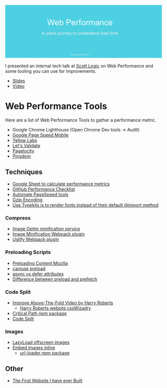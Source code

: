 [![Web Performance - Harry Mumford-Turner](slides.png)](https://www.youtube.com/watch?v=-q7tqlng4wk)

I presented an internal tech talk at [Scott Logic](https://www.scottlogic.com/) on Web Performance and some tooling you can use for improvements.

- [Slides](slides.pdf)
- [Video](https://www.youtube.com/watch?v=-q7tqlng4wk)

# Web Performance Tools

Here are a list of Web Performance Tools to gather a performance metric.

- Google Chrome Lighthouse (Open Chrome Dev tools -> Audit)
- [Google Page Speed Mobile](https://developers.google.com/speed/pagespeed/insights/?url=https%3A%2F%2Fwww.scottlogic.com%2F&tab=desktop)
- [Yellow Labs](https://yellowlab.tools/result/f02whn3969)
- [Let's Validate](https://pro.letsvalidate.com/scottlogic.com)
- [Pagelocity](http://pagelocity.com/analyzer?url=https%3A%2F%2Fwww.scottlogic.com%2F)
- [Pingdom](https://tools.pingdom.com/#!/bx6mmT/https://www.scottlogic.com)


## Techniques
- [Google Sheet to calculate performance metrics](https://docs.google.com/spreadsheets/d/1dXH-bXX3gxqqpD1f7rp6ImSOhobsT1gn_GQ2fGZp8UU/edit?ts=59fb61d2#gid=0)
- [GitHub Performance Checklist](https://github.com/antarestupin/performance-checklist)
- [Automate PageSpeed tools](https://developers.google.com/speed/docs/insights/v4/reference/pagespeedapi/runpagespeed)
- [Gzip Encoding](https://developers.google.com/web/fundamentals/performance/optimizing-content-efficiency/optimize-encoding-and-transfer#text-compression-with-gzip)
- [Use Typekits js to render fonts instead of their default @import method](https://typekit.com/kit_setup/kits/gqz5cam?family=lydn&popup=true#async-snippet)

### Compress

- [Image Optim minification service](https://imageoptim.com)
- [Image Minification Webpack plugin](https://www.npmjs.com/package/imagemin-webpack-plugin)
- [Uglify Webpack plugin](https://github.com/webpack-contrib/uglifyjs-webpack-plugin)


### Preloading Scripts

- [Preloading Content Mozilla](https://developer.mozilla.org/en-US/docs/Web/HTML/Preloading_content)
- [caniuse preload](https://caniuse.com/#search=preload)
- [async vs defer attributes](http://www.growingwiththeweb.com/2014/02/async-vs-defer-attributes.html)
- [Difference between preload and prefetch](https://medium.com/reloading/preload-prefetch-and-priorities-in-chrome-776165961bbf)

### Code Split

- [Improve Above-The-Fold Video by Harry Roberts](https://www.youtube.com/watch?v=sKlA7U5ZKVs)
  - [Harry Roberts website cssWizadry](https://csswizardry.com)
- [Critical Path npm package](https://www.npmjs.com/package/critical)
- [Code Split](https://webpack.js.org/guides/code-splitting/)

### Images

- [LazyLoad offscreen images](https://developers.google.com/web/tools/lighthouse/audits/offscreen-images)
- [Embed images inline](https://iamakulov.com/notes/optimize-images-webpack/#1-inline-small-png-jpg-and-gif-images)
  - [url-loader npm package](https://www.npmjs.com/package/url-loader)  

## Other

- [The First Website I have ever Built](https://www.harrymt.com/blog/2017/11/15/my-first-website.html)
